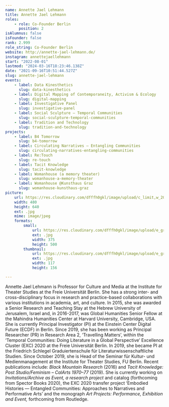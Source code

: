 ```yaml
---
name: Annette Jael Lehmann
title: Annette Jael Lehmann
roles:
    - role: Co-Founder Berlin
      position: 2
isAlumnus: false
isFounder: false
rank: 2.999
role_string: Co-Founder Berlin
website: http://annette-jael-lehmann.de/
instagram: annettejaellehmann
start: "2022-08-01"
lastmod: "2024-03-16T18:23:46.138Z"
date: "2021-09-16T10:51:44.527Z"
slug: annette-jael-lehmann
events:
    - label: Data Kinesthetics
      slug: data-kinesthetics
    - label: Digital Mapping of Contemporaneity, Activism & Ecology
      slug: digital-mapping
    - label: Investigative Panel
      slug: investigative-panel
    - label: Social Sculpture – Temporal Communities
      slug: social-sculpture-temporal-communities
    - label: Tradition and Technology
      slug: tradition-and-technology
projects:
    - label: B4 Tomorrow
      slug: b4-tomorrow
    - label: Circulating Narratives – Entangling Communities
      slug: circulating-narratives-entangling-communities
    - label: Re:Touch
      slug: re-touch
    - label: Tacit Knowledge
      slug: tacit-knowledge
    - label: Womanhouse (a memory theater)
      slug: womanhouse-a-memory-theater
    - label: Womanhouse @Kunsthaus Graz
      slug: womanhouse-kunsthaus-graz
picture:
    url: https://res.cloudinary.com/dfffh0gkl/image/upload/c_limit,w_2000,h_2000/e_grayscale/v1629122112/annette_b0bfbbd583.jpg
    width: 480
    height: 640
    ext: .jpg
    mime: image/jpeg
    formats:
        small:
            url: https://res.cloudinary.com/dfffh0gkl/image/upload/e_grayscale/v1629122115/small_annette_b0bfbbd583.jpg
            ext: .jpg
            width: 375
            height: 500
        thumbnail:
            url: https://res.cloudinary.com/dfffh0gkl/image/upload/e_grayscale/v1629122113/thumbnail_annette_b0bfbbd583.jpg
            ext: .jpg
            width: 117
            height: 156

---
```

Annette Jael Lehmann is Professor for Culture and Media at the Institute for Theater Studies at the Freie Universität Berlin. She has a strong inter- and cross-disciplinary focus in research and practice-based collaborations with various institutions in academia, art, and culture. In 2015, she was awarded a Senior Research and Teaching Stay at the Hebrew University of Jerusalem, Israel and, in 2016-2017, was Global Humanities Senior Fellow at the Mahindra Humanities Center at Harvard University, Cambridge, USA. She is currently Principal Investigator (PI) at the Einstein Center Digital Future (ECDF) in Berlin. Since 2019, she has been working as Principal Researcher (PR) in Research Area 2, ‘Travelling Matters’, within the ‘Temporal Communities: Doing Literature in a Global Perspective’ Excellence Cluster (EXC) 2020 at the Freie Universität Berlin. In 2019, she became PI at the Friedrich Schlegel Graduiertenschule für Literaturwissenschaftliche Studien. Since October 2019, she is Head of the Seminar für Kultur- und Medienmanagement at the Institute for Theater Studies, FU Berlin. Recent publications include: *Black Mountain Research* (2016) and *Tacit Knowledge: Post Studio/Feminism – CalArts 1970–77* (2019). She is currently working on *Invitations/Archive as Event, a research project* and catalog  (forthcoming from Spector Books 2020), the EXC 2020 transfer project ‘Embodied Histories — Entangled Communities: Approaches to Narratives and Performative Arts’ and the monograph *Art Projects: Performance, Exhibition and Event,* forthcoming from Routledge.
